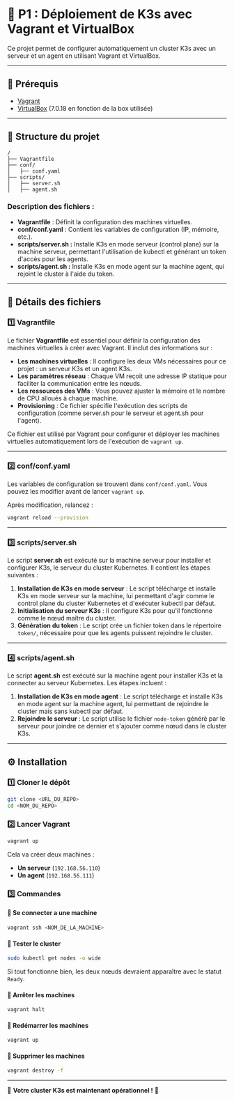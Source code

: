 # 📌 P1 : Déploiement de K3s avec Vagrant et VirtualBox

Ce projet permet de configurer automatiquement un cluster K3s avec un serveur et un agent en utilisant Vagrant et VirtualBox.

---

## 🚀 Prérequis

- [Vagrant](https://www.vagrantup.com/)
- [VirtualBox](https://www.virtualbox.org/) (7.0.18 en fonction de la box utilisée)

---

## 📂 Structure du projet

```
/
├── Vagrantfile
├── conf/
│   ├── conf.yaml
├── scripts/
│   ├── server.sh
│   ├── agent.sh
```

### Description des fichiers :

- **Vagrantfile** : Définit la configuration des machines virtuelles.
- **conf/conf.yaml** : Contient les variables de configuration (IP, mémoire, etc.).
- **scripts/server.sh :** Installe K3s en mode serveur (control plane) sur la machine serveur, permettant l'utilisation de kubectl et générant un token d'accès pour les agents.
- **scripts/agent.sh :** Installe K3s en mode agent sur la machine agent, qui rejoint le cluster à l'aide du token.

---

## 📄 Détails des fichiers

### 1️⃣ Vagrantfile

Le fichier **Vagrantfile** est essentiel pour définir la configuration des machines virtuelles à créer avec Vagrant. Il inclut des informations sur :

- **Les machines virtuelles** : Il configure les deux VMs nécessaires pour ce projet : un serveur K3s et un agent K3s.
- **Les paramètres réseau** : Chaque VM reçoit une adresse IP statique pour faciliter la communication entre les nœuds.
- **Les ressources des VMs** : Vous pouvez ajuster la mémoire et le nombre de CPU alloués à chaque machine.
- **Provisioning** : Ce fichier spécifie l'exécution des scripts de configuration (comme server.sh pour le serveur et agent.sh pour l'agent).

Ce fichier est utilisé par Vagrant pour configurer et déployer les machines virtuelles automatiquement lors de l'exécution de `vagrant up`.

---

### 2️⃣ **conf/conf.yaml**

Les variables de configuration se trouvent dans `conf/conf.yaml`. Vous pouvez les modifier avant de lancer `vagrant up`.

Après modification, relancez :

```sh
vagrant reload --provision
```

---

### 3️⃣ **scripts/server.sh**

Le script **server.sh** est exécuté sur la machine serveur pour installer et configurer K3s, le serveur du cluster Kubernetes. Il contient les étapes suivantes :

1. **Installation de K3s en mode serveur** : Le script télécharge et installe K3s en mode serveur sur la machine, lui permettant d'agir comme le control plane du cluster Kubernetes et d'exécuter kubectl par défaut.
2. **Initialisation du serveur K3s** : Il configure K3s pour qu'il fonctionne comme le nœud maître du cluster.
3. **Génération du token** : Le script crée un fichier token dans le répertoire `token/`, nécessaire pour que les agents puissent rejoindre le cluster.

---

### 4️⃣ **scripts/agent.sh**

Le script **agent.sh** est exécuté sur la machine agent pour installer K3s et la connecter au serveur Kubernetes. Les étapes incluent :

1. **Installation de K3s en mode agent** : Le script télécharge et installe K3s en mode agent sur la machine agent, lui permettant de rejoindre le cluster mais sans kubectl par défaut.
2. **Rejoindre le serveur** : Le script utilise le fichier `node-token` généré par le serveur pour joindre ce dernier et s'ajouter comme nœud dans le cluster K3s.

---

## ⚙️ Installation

### 1️⃣ Cloner le dépôt

```sh
git clone <URL_DU_REPO>
cd <NOM_DU_REPO>
```

### 2️⃣ Lancer Vagrant

```sh
vagrant up
```

Cela va créer deux machines :

- **Un serveur** (`192.168.56.110`)
- **Un agent** (`192.168.56.111`)

### 3️⃣ Commandes

#### 🔹 Se connecter a une machine

```sh
vagrant ssh <NOM_DE_LA_MACHINE>
```

#### 🔹 Tester le cluster

```sh
sudo kubectl get nodes -o wide
```

Si tout fonctionne bien, les deux nœuds devraient apparaître avec le statut `Ready`.

#### 🔹 Arrêter les machines

```sh
vagrant halt
```

#### 🔹 Redémarrer les machines

```sh
vagrant up
```

#### 🔹 Supprimer les machines

```sh
vagrant destroy -f
```

---

🚀 **Votre cluster K3s est maintenant opérationnel !** 🎉
